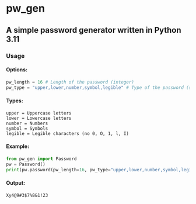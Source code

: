 # pw_gen
## A simple password generator written in Python 3.11
### Usage
#### Options:
```python
pw_length = 16 # Length of the password (integer)
pw_type = "upper,lower,number,symbol,legible" # Type of the password (string)
```
#### Types:
```shell
upper = Uppercase letters
lower = Lowercase letters
number = Numbers
symbol = Symbols
legible = Legible characters (no 0, O, 1, l, I)
```
#### Example:
```python
from pw_gen import Password
pw = Password()
print(pw.password(pw_length=16, pw_type="upper,lower,number,symbol,legible"))
```
#### Output:
```
Xy4@9#3$7%8&1!23
```
